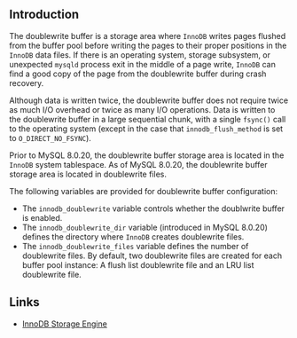 ## Introduction



The doublewrite buffer is a storage area where `InnoDB` writes pages flushed from the buffer pool before writing the pages to their proper positions in the `InnoDB` data files. 
If there is an operating system, storage subsystem, or unexpected `mysqld` process exit in the middle of a page write, `InnoDB` can find a good copy of the page from the doublewrite buffer during crash recovery.

Although data is written twice, the doublewrite buffer does not require twice as much I/O overhead or twice as many I/O operations. 
Data is written to the doublewrite buffer in a large sequential chunk, with a single `fsync()` call to the operating system (except in the case that `innodb_flush_method` is set to `O_DIRECT_NO_FSYNC`).

Prior to MySQL 8.0.20, the doublewrite buffer storage area is located in the `InnoDB` system tablespace. 
As of MySQL 8.0.20, the doublewrite buffer storage area is located in doublewrite files.



The following variables are provided for doublewrite buffer configuration:

- The `innodb_doublewrite` variable controls whether the doublwrite buffer is enabled. 
- The `innodb_doublewrite_dir` variable (introduced in MySQL 8.0.20) defines the directory where `InnoDB` creates doublewrite files.
- The `innodb_doublewrite_files` variable defines the number of doublewrite files. 
  By default, two doublewrite files are created for each buffer pool instance: A flush list doublewrite file and an LRU list doublewrite file.

## Links

- [InnoDB Storage Engine](/docs/CS/DB/MySQL/InnoDB.md)